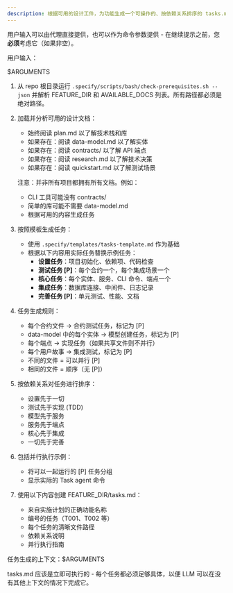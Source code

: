 ```yaml
---
description: 根据可用的设计工件，为功能生成一个可操作的、按依赖关系排序的 tasks.md。
---
```


用户输入可以由代理直接提供，也可以作为命令参数提供 - 在继续提示之前，您**必须**考虑它（如果非空）。

用户输入：

$ARGUMENTS

1. 从 repo 根目录运行 `.specify/scripts/bash/check-prerequisites.sh --json` 并解析 FEATURE_DIR 和 AVAILABLE_DOCS 列表。所有路径都必须是绝对路径。
2. 加载并分析可用的设计文档：
   - 始终阅读 plan.md 以了解技术栈和库
   - 如果存在：阅读 data-model.md 以了解实体
   - 如果存在：阅读 contracts/ 以了解 API 端点
   - 如果存在：阅读 research.md 以了解技术决策
   - 如果存在：阅读 quickstart.md 以了解测试场景

   注意：并非所有项目都拥有所有文档。例如：
   - CLI 工具可能没有 contracts/
   - 简单的库可能不需要 data-model.md
   - 根据可用的内容生成任务

3. 按照模板生成任务：
   - 使用 `.specify/templates/tasks-template.md` 作为基础
   - 根据以下内容用实际任务替换示例任务：
     * **设置任务**：项目初始化、依赖项、代码检查
     * **测试任务 [P]**：每个合约一个，每个集成场景一个
     * **核心任务**：每个实体、服务、CLI 命令、端点一个
     * **集成任务**：数据库连接、中间件、日志记录
     * **完善任务 [P]**：单元测试、性能、文档

4. 任务生成规则：
   - 每个合约文件 → 合约测试任务，标记为 [P]
   - data-model 中的每个实体 → 模型创建任务，标记为 [P]
   - 每个端点 → 实现任务（如果共享文件则不并行）
   - 每个用户故事 → 集成测试，标记为 [P]
   - 不同的文件 = 可以并行 [P]
   - 相同的文件 = 顺序（无 [P]）

5. 按依赖关系对任务进行排序：
   - 设置先于一切
   - 测试先于实现 (TDD)
   - 模型先于服务
   - 服务先于端点
   - 核心先于集成
   - 一切先于完善

6. 包括并行执行示例：
   - 将可以一起运行的 [P] 任务分组
   - 显示实际的 Task agent 命令

7. 使用以下内容创建 FEATURE_DIR/tasks.md：
   - 来自实施计划的正确功能名称
   - 编号的任务（T001、T002 等）
   - 每个任务的清晰文件路径
   - 依赖关系说明
   - 并行执行指南

任务生成的上下文：$ARGUMENTS

tasks.md 应该是立即可执行的 - 每个任务都必须足够具体，以便 LLM 可以在没有其他上下文的情况下完成它。